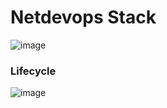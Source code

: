 # Netdevops Stack

![image](https://user-images.githubusercontent.com/25337881/200178084-da186f66-0966-4b84-a948-8ac496403863.png)


### Lifecycle

![image](https://user-images.githubusercontent.com/25337881/200178215-3ad53943-8254-4d8c-a219-16a5c244df4e.png)
